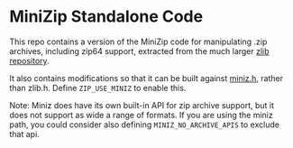 # MiniZip Standalone Code

This repo contains a version of the MiniZip code for manipulating .zip archives, including zip64 support, extracted from
the much larger [zlib repository](https://github.com/madler/zlib).

It also contains modifications so that it can be built against
[miniz.h](https://github.com/richgel999/miniz), rather than zlib.h. Define
`ZIP_USE_MINIZ` to enable this.

Note: Miniz does have its own built-in API for zip archive support, but it does
not support as wide a range of formats. If you are using the miniz path, you
could consider also defining `MINIZ_NO_ARCHIVE_APIS` to exclude that api.